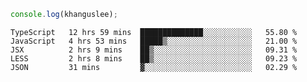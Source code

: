 ```js
console.log(khanguslee);
```

<!--START_SECTION:waka-->
```text
TypeScript   12 hrs 59 mins  ██████████████░░░░░░░░░░░   55.80 % 
JavaScript   4 hrs 53 mins   █████▒░░░░░░░░░░░░░░░░░░░   21.00 % 
JSX          2 hrs 9 mins    ██▒░░░░░░░░░░░░░░░░░░░░░░   09.31 % 
LESS         2 hrs 8 mins    ██▒░░░░░░░░░░░░░░░░░░░░░░   09.23 % 
JSON         31 mins         ▓░░░░░░░░░░░░░░░░░░░░░░░░   02.29 % 
```
<!--END_SECTION:waka-->

<!--
**khanguslee/khanguslee** is a ✨ _special_ ✨ repository because its `README.md` (this file) appears on your GitHub profile.

Here are some ideas to get you started:

- 🔭 I’m currently working on ...
- 🌱 I’m currently learning ...
- 👯 I’m looking to collaborate on ...
- 🤔 I’m looking for help with ...
- 💬 Ask me about ...
- 📫 How to reach me: ...
- 😄 Pronouns: ...
- ⚡ Fun fact: ...
-->

